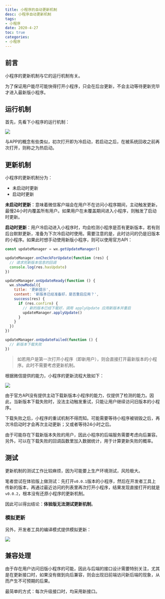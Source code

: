 ```yaml
---
title: 小程序的自动更新机制
desc: 小程序自动更新机制
tags: 
- 小程序
date: 2020-4-27
toc: true
categories:
- 小程序
---
```


## 前言

小程序的更新机制与它的运行机制有关。

为了保证用户能尽可能快得打开小程序，只会在后台更新，不会主动等待更新完毕才进入最新版小程序。

<!-- more -->

## 运行机制

首先，先看下小程序的运行机制：

![](/blog/images/update/work-flow.png)

与APP的概念有些类似，初次打开即为冷启动，若启动之后，在被系统回收之前再次打开，则称之为热启动。

## 更新机制

小程序的更新机制分为：

- 未启动时更新
- 启动时更新

**未启动时更新**：意味着微信客户端会在用户不在访问小程序期间，主动触发更新，最慢24小时内覆盖所有用户。如果用户在未覆盖期间进入小程序，则触发了启动时更新。

**启动时更新**：用户冷启动进入小程序时，均会检测小程序是否有更新版本，若有则后台默默更新，准备为下次冷启动时使用。需要注意的是，此时访问的仍是旧版本的小程序。如果此时想手动使用新版小程序，则可以使用官方API：

```js
const updateManager = wx.getUpdateManager()

updateManager.onCheckForUpdate(function (res) {
  // 请求完新版本信息的回调
  console.log(res.hasUpdate)
})

updateManager.onUpdateReady(function () {
  wx.showModal({
    title: '更新提示',
    content: '新版本已经准备好，是否重启应用？',
    success(res) {
      if (res.confirm) {
        // 新的版本已经下载好，调用 applyUpdate 应用新版本并重启
        updateManager.applyUpdate()
      }
    }
  })
})

updateManager.onUpdateFailed(function () {
  // 新版本下载失败
})
```

> 如若用户是第一次打开小程序（即新用户），则会直接打开最新版本的小程序。此时不需要考虑更新机制。

根据微信提供的能力，小程序的更新流程大致如下：

![](/blog/images/update/update-logic.jpg)

由于官方API没有提供主动下载新版本小程序的能力，仅提供了检测的能力。因此，当新版本下载失败时，没法主动触发重试，只能让用户继续访问旧版本的小程序。

下载失败之后，小程序的重试机制不得而知。可能需要等待小程序被销毁之后，再次冷启动时才会再次主动更新；又或者等待24小时之后。

由于可能存在下载新版本失败的用户，因此小程序的后端服务需要考虑向后兼容。另外，可以在下载失败的回调函数里加入数据统计，用于计算更新失败的概率。

## 测试

更新机制的测试工作比较麻烦，因为可能要上生产环境测试，风险极大。

笔者尝试在体验版上做测试：先打开`v0.0.1`版本的小程序，然后在开发者工具上传新的版本，再通过最近访问的列表里再次打开小程序，结果发现直接打开的就是`v0.0.2`，根本没有还原小程序的更新机制。

因此可以得出结论：**体验版无法测试更新机制**。

### 模拟更新

另外，开发者工具的编译模式提供模拟更新：

![](/blog/images/update/mock-update.jpg)

## 兼容处理

由于存在用户访问旧版小程序的可能，因此与后端的接口设计需要特别关注，尤其是在更新接口时，如果没有做到向后兼容，则会出现旧前端访问新后端的现象，从而产生不可预期的后果。

最简单的方式：每次升级接口时，均采用新接口。